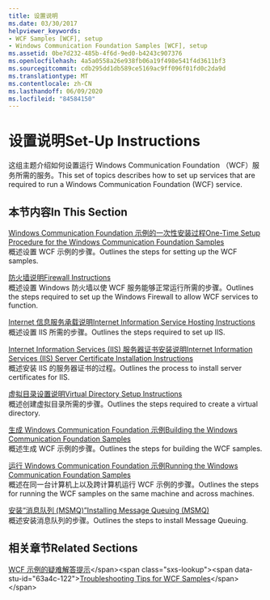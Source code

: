 ```yaml
---
title: 设置说明
ms.date: 03/30/2017
helpviewer_keywords:
- WCF Samples [WCF], setup
- Windows Communication Foundation Samples [WCF], setup
ms.assetid: 0be7d232-485b-4f6d-9ed0-b4243c907376
ms.openlocfilehash: 4a5a0558a26e938fb06a19f498e541f4d3611bf3
ms.sourcegitcommit: cdb295dd1db589ce5169ac9ff096f01fd0c2da9d
ms.translationtype: MT
ms.contentlocale: zh-CN
ms.lasthandoff: 06/09/2020
ms.locfileid: "84584150"
---
```

# <a name="set-up-instructions"></a><span data-ttu-id="63a4c-102">设置说明</span><span class="sxs-lookup"><span data-stu-id="63a4c-102">Set-Up Instructions</span></span>
<span data-ttu-id="63a4c-103">这组主题介绍如何设置运行 Windows Communication Foundation （WCF）服务所需的服务。</span><span class="sxs-lookup"><span data-stu-id="63a4c-103">This set of topics describes how to set up services that are required to run a Windows Communication Foundation (WCF) service.</span></span>  
  
## <a name="in-this-section"></a><span data-ttu-id="63a4c-104">本节内容</span><span class="sxs-lookup"><span data-stu-id="63a4c-104">In This Section</span></span>  
 [<span data-ttu-id="63a4c-105">Windows Communication Foundation 示例的一次性安装过程</span><span class="sxs-lookup"><span data-stu-id="63a4c-105">One-Time Setup Procedure for the Windows Communication Foundation Samples</span></span>](one-time-setup-procedure-for-the-wcf-samples.md)  
 <span data-ttu-id="63a4c-106">概述设置 WCF 示例的步骤。</span><span class="sxs-lookup"><span data-stu-id="63a4c-106">Outlines the steps for setting up the WCF samples.</span></span>  
  
 [<span data-ttu-id="63a4c-107">防火墙说明</span><span class="sxs-lookup"><span data-stu-id="63a4c-107">Firewall Instructions</span></span>](firewall-instructions.md)  
 <span data-ttu-id="63a4c-108">概述设置 Windows 防火墙以使 WCF 服务能够正常运行所需的步骤。</span><span class="sxs-lookup"><span data-stu-id="63a4c-108">Outlines the steps required to set up the Windows Firewall to allow WCF services to function.</span></span>  
  
 [<span data-ttu-id="63a4c-109">Internet 信息服务承载说明</span><span class="sxs-lookup"><span data-stu-id="63a4c-109">Internet Information Service Hosting Instructions</span></span>](internet-information-service-hosting-instructions.md)  
 <span data-ttu-id="63a4c-110">概述设置 IIS 所需的步骤。</span><span class="sxs-lookup"><span data-stu-id="63a4c-110">Outlines the steps required to set up IIS.</span></span>  
  
 [<span data-ttu-id="63a4c-111">Internet Information Services (IIS) 服务器证书安装说明</span><span class="sxs-lookup"><span data-stu-id="63a4c-111">Internet Information Services (IIS) Server Certificate Installation Instructions</span></span>](iis-server-certificate-installation-instructions.md)  
 <span data-ttu-id="63a4c-112">概述安装 IIS 的服务器证书的过程。</span><span class="sxs-lookup"><span data-stu-id="63a4c-112">Outlines the process to install server certificates for IIS.</span></span>  
  
 [<span data-ttu-id="63a4c-113">虚拟目录设置说明</span><span class="sxs-lookup"><span data-stu-id="63a4c-113">Virtual Directory Setup Instructions</span></span>](virtual-directory-setup-instructions.md)  
 <span data-ttu-id="63a4c-114">概述创建虚拟目录所需的步骤。</span><span class="sxs-lookup"><span data-stu-id="63a4c-114">Outlines the steps required to create a virtual directory.</span></span>  
  
 [<span data-ttu-id="63a4c-115">生成 Windows Communication Foundation 示例</span><span class="sxs-lookup"><span data-stu-id="63a4c-115">Building the Windows Communication Foundation Samples</span></span>](building-the-samples.md)  
 <span data-ttu-id="63a4c-116">概述生成 WCF 示例的步骤。</span><span class="sxs-lookup"><span data-stu-id="63a4c-116">Outlines the steps for building the WCF samples.</span></span>  
  
 [<span data-ttu-id="63a4c-117">运行 Windows Communication Foundation 示例</span><span class="sxs-lookup"><span data-stu-id="63a4c-117">Running the Windows Communication Foundation Samples</span></span>](running-the-samples.md)  
 <span data-ttu-id="63a4c-118">概述在同一台计算机上以及跨计算机运行 WCF 示例的步骤。</span><span class="sxs-lookup"><span data-stu-id="63a4c-118">Outlines the steps for running the WCF samples on the same machine and across machines.</span></span>  
  
 [<span data-ttu-id="63a4c-119">安装“消息队列 (MSMQ)”</span><span class="sxs-lookup"><span data-stu-id="63a4c-119">Installing Message Queuing (MSMQ)</span></span>](installing-message-queuing-msmq.md)  
 <span data-ttu-id="63a4c-120">概述安装消息队列的步骤。</span><span class="sxs-lookup"><span data-stu-id="63a4c-120">Outlines the steps to install Message Queuing.</span></span>  
  
## <a name="related-sections"></a><span data-ttu-id="63a4c-121">相关章节</span><span class="sxs-lookup"><span data-stu-id="63a4c-121">Related Sections</span></span>  
 <span data-ttu-id="63a4c-122">[WCF 示例的疑难解答提示](https://docs.microsoft.com/previous-versions/dotnet/netframework-3.5/ms751511(v=vs.90))</span><span class="sxs-lookup"><span data-stu-id="63a4c-122">[Troubleshooting Tips for WCF Samples](https://docs.microsoft.com/previous-versions/dotnet/netframework-3.5/ms751511(v=vs.90))</span></span>
